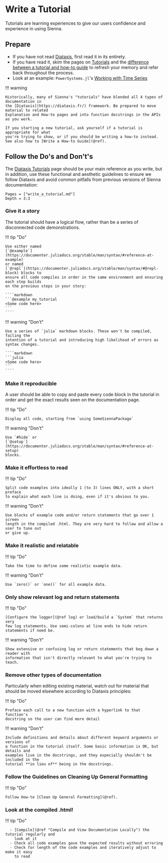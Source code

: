 # Write a Tutorial

Tutorials are learning experiences to give our users confidence and experience in using
Sienna.

## Prepare

  - If you have not read [Diataxis](https://diataxis.fr/), first read it in its entirety.
  - If you have read it, skim the pages on [Tutorials](https://diataxis.fr/tutorials/) and
    the [difference between a tutorial and how-to guide](https://diataxis.fr/tutorials-how-to/)
    to refresh your memory and refer back throughout the process.
  - Look at an example: `PowerSystems.jl`'s
    [Working with Time Series](https://nrel-sienna.github.io/PowerSystems.jl/stable/tutorials/working_with_time_series/)

!!! warning
    
    Historically, many of Sienna's "tutorials" have blended all 4 types of documentation in
    the [Diataxis](https://diataxis.fr/) framework. Be prepared to move material to related
    Explanation and How-to pages and into function docstrings in the APIs as you work.
    
    If you starting a new tutorial, ask yourself if a tutorial is appropriate for what
    you're trying to show, or if you should be writing a how-to instead.
    See also how to [Write a How-to Guide](@ref).

## Follow the Do's and Don't's

The [Diataxis Tutorials](https://diataxis.fr/tutorials/) page should be your main reference
as you write, but in addition, use these functional and aesthetic guidelines to
ensure we follow Diataxis and avoid common pitfalls from previous versions of Sienna
documentation:

```@contents
Pages = ["write_a_tutorial.md"]
Depth = 3:3
```

### Give it a story

The tutorial should have a logical flow, rather than be a series of disconnected code
demonstrations.

!!! tip "Do"
    
    Use either named
    [`@example`](https://documenter.juliadocs.org/stable/man/syntax/#reference-at-example)
    or named
    [`@repl`](https://documenter.juliadocs.org/stable/man/syntax/#@repl-block) blocks to
    ensure all code compiles in order in the same environment and ensuring each step builds
    on the previous steps in your story:
    
    ````markdown
    ```@example my_tutorial
    <Some code here>
    ```
    ````

!!! warning "Don't"
    
    Use a series of `julia` markdown blocks. These won't be compiled, failing the
    intention of a tutorial and introducing high likelihood of errors as syntax changes.
    
    ````markdown
    ```julia
    <Some code here>
    ```
    ````

### Make it reproducible

A user should be able to copy and paste every code block in the tutorial in order and get
the exact results seen on the documentation page.

!!! tip "Do"
    
    Display all code, starting from `using SomeSiennaPackage`

!!! warning "Don't"
    
    Use `#hide` or
    [`@setup`](https://documenter.juliadocs.org/stable/man/syntax/#reference-at-setup)
    blocks.

### Make it effortless to read

!!! tip "Do"
    
    Split code examples into ideally 1 (to 3) lines ONLY, with a short preface
    to explain what each line is doing, even if it's obvious to you.

!!! warning "Don't"
    
    Use blocks of example code and/or return statements that go over 1 screen
    length in the compiled .html. They are very hard to follow and allow a user to tune out
    or give up.

### Make it realistic and relatable

!!! tip "Do"
    
    Take the time to define some realistic example data.

!!! warning "Don't"
    
    Use `zero()` or `one()` for all example data.

### Only show relevant log and return statements

!!! tip "Do"
    
    [Configure the logger](@ref log) or load/build a `System` that returns very
    few log statements. Use semi-colons at line ends to hide return statements if need be.

!!! warning "Don't"
    
    Show extensive or confusing log or return statements that bog down a reader with
    information that isn't directly relevant to what you're trying to teach.

### Remove other types of documentation

Particularly when editing existing material, watch out for material that should be
moved elsewhere according to Diataxis principles:

!!! tip "Do"
    
    Preface each call to a new function with a hyperlink to that function's
    docstring so the user can find more detail

!!! warning "Don't"
    
    Include definitions and details about different keyword arguments or versions of
    a function in the tutorial itself. Some basic information is OK, but details and
    examples live in the docstrings, and they especially shouldn't be included in the
    tutorial **in lieu of** being in the docstrings.

### Follow the Guidelines on Cleaning Up General Formatting

!!! tip "Do"
    
    Follow How-to [Clean Up General Formatting](@ref).

### Look at the compiled .html!

!!! tip "Do"
    
      - [Compile](@ref "Compile and View Documentation Locally") the tutorial regularly and
        look at it
      - Check all code examples gave the expected results without erroring
      - Check for length of the code examples and iteratively adjust to make it easy
        to read
